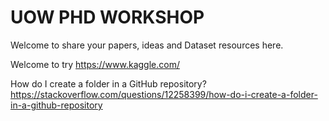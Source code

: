 # UOW PHD WORKSHOP
Welcome to share your papers, ideas and Dataset resources here.

Welcome to try https://www.kaggle.com/


How do I create a folder in a GitHub repository?
https://stackoverflow.com/questions/12258399/how-do-i-create-a-folder-in-a-github-repository
